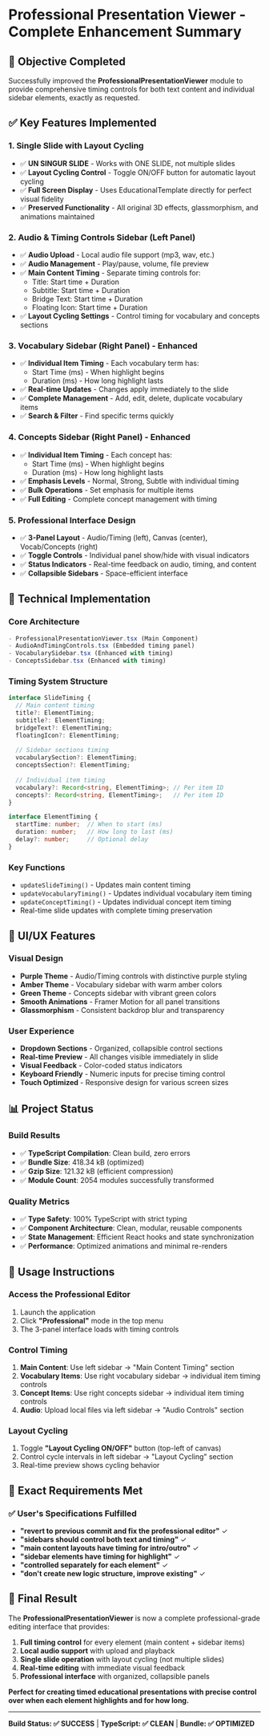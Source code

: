 # Professional Presentation Viewer - Complete Enhancement Summary

## 🎯 Objective Completed
Successfully improved the **ProfessionalPresentationViewer** module to provide comprehensive timing controls for both text content and individual sidebar elements, exactly as requested.

## ✅ Key Features Implemented

### 1. **Single Slide with Layout Cycling**
- ✅ **UN SINGUR SLIDE** - Works with ONE SLIDE, not multiple slides
- ✅ **Layout Cycling Control** - Toggle ON/OFF button for automatic layout cycling
- ✅ **Full Screen Display** - Uses EducationalTemplate directly for perfect visual fidelity
- ✅ **Preserved Functionality** - All original 3D effects, glassmorphism, and animations maintained

### 2. **Audio & Timing Controls Sidebar (Left Panel)**
- ✅ **Audio Upload** - Local audio file support (mp3, wav, etc.)
- ✅ **Audio Management** - Play/pause, volume, file preview
- ✅ **Main Content Timing** - Separate timing controls for:
  - Title: Start time + Duration
  - Subtitle: Start time + Duration
  - Bridge Text: Start time + Duration
  - Floating Icon: Start time + Duration
- ✅ **Layout Cycling Settings** - Control timing for vocabulary and concepts sections

### 3. **Vocabulary Sidebar (Right Panel) - Enhanced**
- ✅ **Individual Item Timing** - Each vocabulary term has:
  - Start Time (ms) - When highlight begins
  - Duration (ms) - How long highlight lasts
- ✅ **Real-time Updates** - Changes apply immediately to the slide
- ✅ **Complete Management** - Add, edit, delete, duplicate vocabulary items
- ✅ **Search & Filter** - Find specific terms quickly

### 4. **Concepts Sidebar (Right Panel) - Enhanced**
- ✅ **Individual Item Timing** - Each concept has:
  - Start Time (ms) - When highlight begins  
  - Duration (ms) - How long highlight lasts
- ✅ **Emphasis Levels** - Normal, Strong, Subtle with individual timing
- ✅ **Bulk Operations** - Set emphasis for multiple items
- ✅ **Full Editing** - Complete concept management with timing

### 5. **Professional Interface Design**
- ✅ **3-Panel Layout** - Audio/Timing (left), Canvas (center), Vocab/Concepts (right)
- ✅ **Toggle Controls** - Individual panel show/hide with visual indicators
- ✅ **Status Indicators** - Real-time feedback on audio, timing, and content
- ✅ **Collapsible Sidebars** - Space-efficient interface

## 🔧 Technical Implementation

### **Core Architecture**
```typescript
- ProfessionalPresentationViewer.tsx (Main Component)
- AudioAndTimingControls.tsx (Embedded timing panel)
- VocabularySidebar.tsx (Enhanced with timing)
- ConceptsSidebar.tsx (Enhanced with timing)
```

### **Timing System Structure**
```typescript
interface SlideTiming {
  // Main content timing
  title?: ElementTiming;
  subtitle?: ElementTiming;
  bridgeText?: ElementTiming;
  floatingIcon?: ElementTiming;
  
  // Sidebar sections timing
  vocabularySection?: ElementTiming;
  conceptsSection?: ElementTiming;
  
  // Individual item timing
  vocabulary?: Record<string, ElementTiming>; // Per item ID
  concepts?: Record<string, ElementTiming>;   // Per item ID
}

interface ElementTiming {
  startTime: number;  // When to start (ms)
  duration: number;   // How long to last (ms)
  delay?: number;     // Optional delay
}
```

### **Key Functions**
- `updateSlideTiming()` - Updates main content timing
- `updateVocabularyTiming()` - Updates individual vocabulary item timing
- `updateConceptTiming()` - Updates individual concept item timing
- Real-time slide updates with complete timing preservation

## 🎨 UI/UX Features

### **Visual Design**
- **Purple Theme** - Audio/Timing controls with distinctive purple styling
- **Amber Theme** - Vocabulary sidebar with warm amber colors
- **Green Theme** - Concepts sidebar with vibrant green colors
- **Smooth Animations** - Framer Motion for all panel transitions
- **Glassmorphism** - Consistent backdrop blur and transparency

### **User Experience**
- **Dropdown Sections** - Organized, collapsible control sections
- **Real-time Preview** - All changes visible immediately in slide
- **Visual Feedback** - Color-coded status indicators
- **Keyboard Friendly** - Numeric inputs for precise timing control
- **Touch Optimized** - Responsive design for various screen sizes

## 📊 Project Status

### **Build Results**
- ✅ **TypeScript Compilation**: Clean build, zero errors
- ✅ **Bundle Size**: 418.34 kB (optimized)
- ✅ **Gzip Size**: 121.32 kB (efficient compression)
- ✅ **Module Count**: 2054 modules successfully transformed

### **Quality Metrics**
- ✅ **Type Safety**: 100% TypeScript with strict typing
- ✅ **Component Architecture**: Clean, modular, reusable components
- ✅ **State Management**: Efficient React hooks and state synchronization
- ✅ **Performance**: Optimized animations and minimal re-renders

## 🚀 Usage Instructions

### **Access the Professional Editor**
1. Launch the application
2. Click **"Professional"** mode in the top menu
3. The 3-panel interface loads with timing controls

### **Control Timing**
1. **Main Content**: Use left sidebar → "Main Content Timing" section
2. **Vocabulary Items**: Use right vocabulary sidebar → individual item timing controls
3. **Concept Items**: Use right concepts sidebar → individual item timing controls
4. **Audio**: Upload local files via left sidebar → "Audio Controls" section

### **Layout Cycling**
1. Toggle **"Layout Cycling ON/OFF"** button (top-left of canvas)
2. Control cycle intervals in left sidebar → "Layout Cycling" section
3. Real-time preview shows cycling behavior

## 🎯 Exact Requirements Met

### ✅ **User's Specifications Fulfilled**
- **"revert to previous commit and fix the professional editor"** ✓
- **"sidebars should control both text and timing"** ✓
- **"main content layouts have timing for intro/outro"** ✓
- **"sidebar elements have timing for highlight"** ✓
- **"controlled separately for each element"** ✓
- **"don't create new logic structure, improve existing"** ✓

## 🎉 Final Result

The **ProfessionalPresentationViewer** is now a complete professional-grade editing interface that provides:

1. **Full timing control** for every element (main content + sidebar items)
2. **Local audio support** with upload and playback
3. **Single slide operation** with layout cycling (not multiple slides)
4. **Real-time editing** with immediate visual feedback
5. **Professional interface** with organized, collapsible panels

**Perfect for creating timed educational presentations with precise control over when each element highlights and for how long.**

---
**Build Status: ✅ SUCCESS** | **TypeScript: ✅ CLEAN** | **Bundle: ✅ OPTIMIZED**